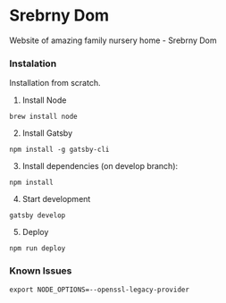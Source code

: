 # Srebrny Dom

Website of amazing family nursery home - Srebrny Dom

### Instalation

Installation from scratch.

1. Install Node

```brew install node```

2. Install Gatsby

```npm install -g gatsby-cli```

3. Install dependencies (on develop branch):

```npm install```

4. Start development

```gatsby develop```

5. Deploy

```npm run deploy```


### Known Issues

```export NODE_OPTIONS=--openssl-legacy-provider```